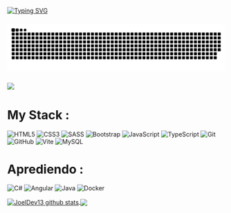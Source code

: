 
<a href="https://git.io/typing-svg"><img src="https://readme-typing-svg.demolab.com?font=Gupter&pause=1000&width=435&lines=I'm+Joel;software+development+student" alt="Typing SVG" /></a>

###
<picture>
  <source media="(prefers-color-scheme: dark)" srcset="https://raw.githubusercontent.com/JoelDev13/JoelDev13/output/github-snake-dark.svg" />
  <source media="(prefers-color-scheme: light)" srcset="https://raw.githubusercontent.com/JoelDev13/JoelDev13/output/github-snake.svg" />
  <img alt="github-snake" src="https://raw.githubusercontent.com/JoelDev13/JoelDev13/output/github-snake.svg" />
</picture>


###

[![](https://visitcount.itsvg.in/api?id=JoelDev13&icon=0&color=0)](https://visitcount.itsvg.in) 

 # My Stack :
 ![HTML5](https://img.shields.io/badge/html5-%23E34F26.svg?style=for-the-badge&logo=html5&logoColor=white)
 ![CSS3](https://img.shields.io/badge/css3-%231572B6.svg?style=for-the-badge&logo=css3&logoColor=white)
 ![SASS](https://img.shields.io/badge/SASS-hotpink.svg?style=for-the-badge&logo=SASS&logoColor=white)
 ![Bootstrap](https://img.shields.io/badge/bootstrap-%238511FA.svg?style=for-the-badge&logo=bootstrap&logoColor=white) 
 ![JavaScript](https://img.shields.io/badge/javascript-%23323330.svg?style=for-the-badge&logo=javascript&logoColor=%23F7DF1E) 
 ![TypeScript](https://img.shields.io/badge/typescript-%23007ACC.svg?style=for-the-badge&logo=typescript&logoColor=white) 
 ![Git](https://img.shields.io/badge/git-%23F05033.svg?style=for-the-badge&logo=git&logoColor=white) 
 ![GitHub](https://img.shields.io/badge/github-%23121011.svg?style=for-the-badge&logo=github&logoColor=white) 
 ![Vite](https://img.shields.io/badge/vite-%23646CFF.svg?style=for-the-badge&logo=vite&logoColor=white) 
 ![MySQL](https://img.shields.io/badge/mysql-4479A1.svg?style=for-the-badge&logo=mysql&logoColor=white) 

 # Aprediendo :
 ![C#](https://img.shields.io/badge/c%23-%23239120.svg?style=for-the-badge&logo=csharp&logoColor=white)
 ![Angular](https://img.shields.io/badge/angular-%23DD0031.svg?style=for-the-badge&logo=angular&logoColor=white)
 ![Java](https://img.shields.io/badge/java-%23ED8B00.svg?style=for-the-badge&logo=openjdk&logoColor=white)
![Docker](https://img.shields.io/badge/docker-%232496ED.svg?style=for-the-badge&logo=docker&logoColor=white)

 

 

<a href="https://github.com/JoelDev13/github-readme-stats">
  <img align="center" src="https://github-readme-stats.vercel.app/api?username=JoelDev13&show_icons=true&include_all_commits=true&theme=dark&hide_border=true#gh-dark-mode-only" alt="JoelDev13 github stats" />

</a> 
<a href="https://github.com/JoelDev13/github-readme-stats">
  <img align="center" src="https://github-readme-stats.vercel.app/api/top-langs/?username=JoelDev13&layout=compact&theme=dark&hide_border=true#gh-dark-mode-only" />
</a>
    
 
  

